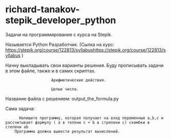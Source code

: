 # richard-tanakov-stepik_developer_python

Задачи на программирование с курса на Stepik.

Называется Python Разработчик.  (Сылка на курс: https://stepik.org/course/122813/syllabushttps://stepik.org/course/122813/syllabus )


Начну выкладывать свои варианты решения. Буду прописывать задачи в этом файле, также и в самих скриптах.



                        Арифметические действия.

                        Целые числа.


Название файла с решением: output_the_formula.py

Сама задача: 
         
          Напишите программу, которая получает на вход переменные a,b,c и рассчитывает формулу ( a в тепени c + b в стрепени c) скомбки в степени ab
        Программа должна вывести результат вычислений.

        